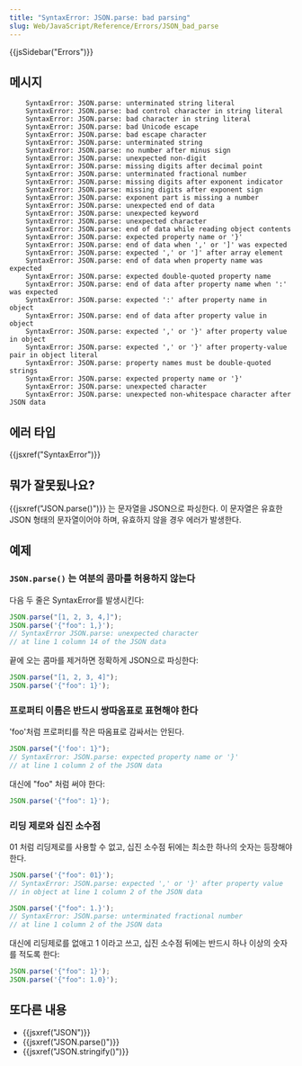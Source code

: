 ```yaml
---
title: "SyntaxError: JSON.parse: bad parsing"
slug: Web/JavaScript/Reference/Errors/JSON_bad_parse
---
```


{{jsSidebar("Errors")}}

## 메시지

```
    SyntaxError: JSON.parse: unterminated string literal
    SyntaxError: JSON.parse: bad control character in string literal
    SyntaxError: JSON.parse: bad character in string literal
    SyntaxError: JSON.parse: bad Unicode escape
    SyntaxError: JSON.parse: bad escape character
    SyntaxError: JSON.parse: unterminated string
    SyntaxError: JSON.parse: no number after minus sign
    SyntaxError: JSON.parse: unexpected non-digit
    SyntaxError: JSON.parse: missing digits after decimal point
    SyntaxError: JSON.parse: unterminated fractional number
    SyntaxError: JSON.parse: missing digits after exponent indicator
    SyntaxError: JSON.parse: missing digits after exponent sign
    SyntaxError: JSON.parse: exponent part is missing a number
    SyntaxError: JSON.parse: unexpected end of data
    SyntaxError: JSON.parse: unexpected keyword
    SyntaxError: JSON.parse: unexpected character
    SyntaxError: JSON.parse: end of data while reading object contents
    SyntaxError: JSON.parse: expected property name or '}'
    SyntaxError: JSON.parse: end of data when ',' or ']' was expected
    SyntaxError: JSON.parse: expected ',' or ']' after array element
    SyntaxError: JSON.parse: end of data when property name was expected
    SyntaxError: JSON.parse: expected double-quoted property name
    SyntaxError: JSON.parse: end of data after property name when ':' was expected
    SyntaxError: JSON.parse: expected ':' after property name in object
    SyntaxError: JSON.parse: end of data after property value in object
    SyntaxError: JSON.parse: expected ',' or '}' after property value in object
    SyntaxError: JSON.parse: expected ',' or '}' after property-value pair in object literal
    SyntaxError: JSON.parse: property names must be double-quoted strings
    SyntaxError: JSON.parse: expected property name or '}'
    SyntaxError: JSON.parse: unexpected character
    SyntaxError: JSON.parse: unexpected non-whitespace character after JSON data
```

## 에러 타입

{{jsxref("SyntaxError")}}

## 뭐가 잘못됬나요?

{{jsxref("JSON.parse()")}} 는 문자열을 JSON으로 파싱한다. 이 문자열은 유효한 JSON 형태의 문자열이어야 하며, 유효하지 않을 경우 에러가 발생한다.

## 예제

### `JSON.parse()` 는 여분의 콤마를 허용하지 않는다

다음 두 줄은 SyntaxError를 발생시킨다:

```js example-bad
JSON.parse("[1, 2, 3, 4,]");
JSON.parse('{"foo": 1,}');
// SyntaxError JSON.parse: unexpected character
// at line 1 column 14 of the JSON data
```

끝에 오는 콤마를 제거하면 정확하게 JSON으로 파싱한다:

```js example-good
JSON.parse("[1, 2, 3, 4]");
JSON.parse('{"foo": 1}');
```

### 프로퍼티 이름은 반드시 쌍따옴표로 표현해야 한다

'foo'처럼 프로퍼티를 작은 따옴표로 감싸서는 안된다.

```js example-bad
JSON.parse("{'foo': 1}");
// SyntaxError: JSON.parse: expected property name or '}'
// at line 1 column 2 of the JSON data
```

대신에 "foo" 처럼 써야 한다:

```js example-good
JSON.parse('{"foo": 1}');
```

### 리딩 제로와 십진 소수점

01 처럼 리딩제로를 사용할 수 없고, 십진 소수점 뒤에는 최소한 하나의 숫자는 등장해야 한다.

```js example-bad
JSON.parse('{"foo": 01}');
// SyntaxError: JSON.parse: expected ',' or '}' after property value
// in object at line 1 column 2 of the JSON data

JSON.parse('{"foo": 1.}');
// SyntaxError: JSON.parse: unterminated fractional number
// at line 1 column 2 of the JSON data
```

대신에 리딩제로를 없애고 1 이라고 쓰고, 십진 소수점 뒤에는 반드시 하나 이상의 숫자를 적도록 한다:

```js example-good
JSON.parse('{"foo": 1}');
JSON.parse('{"foo": 1.0}');
```

## 또다른 내용

- {{jsxref("JSON")}}
- {{jsxref("JSON.parse()")}}
- {{jsxref("JSON.stringify()")}}
